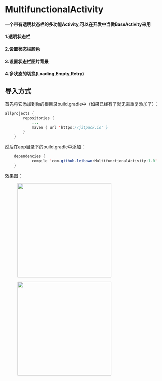 # MultifunctionalActivity
#### 一个带有透明状态栏的多功能Activity,可以在开发中当做BaseActivity来用

#### 1.透明状态栏

#### 2.设置状态栏颜色

#### 3.设置状态栏图片背景

#### 4.多状态的切换(Loading,Empty,Retry) 

## 导入方式

首先将它添加到你的根目录build.gradle中（如果已经有了就无需重复添加了）：

```java
allprojects {
		repositories {
			...
			maven { url 'https://jitpack.io' }
		}
	}
```

然后在app目录下的build.gradle中添加：

```java
	dependencies {
	        compile 'com.github.leibown:MultifunctionalActivity:1.0'
	}
```

效果图：

<figure class="half"><img src="https://raw.githubusercontent.com/leibown/MultifunctionalActivity/master/img/change_color_statusbar_bg.gif" width="300px" float=left /> 

<img src="https://raw.githubusercontent.com/leibown/MultifunctionalActivity/master/img/change_color_statusbar_bg.gif" width="300px" float=left/></figure>